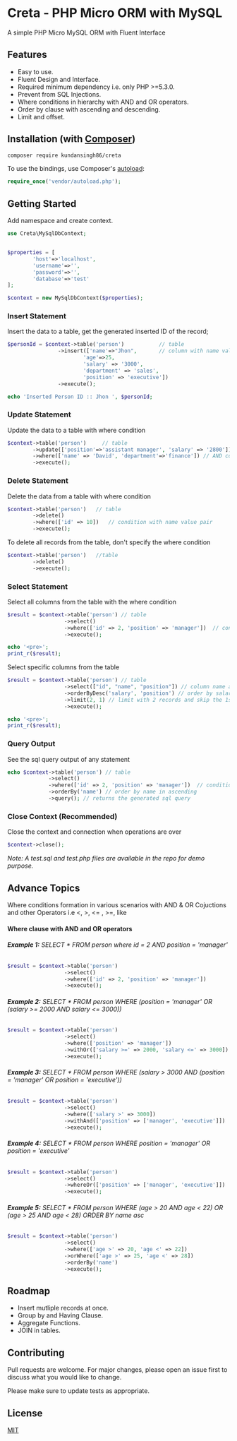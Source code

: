# Creta - PHP Micro ORM with MySQL
A simple PHP Micro MySQL ORM with Fluent Interface

## Features

- Easy to use.
- Fluent Design and Interface.
- Required minimum dependency i.e. only PHP >=5.3.0.
- Prevent from SQL Injections.
- Where conditions in hierarchy with AND and OR operators.
- Order by clause with ascending and descending.
- Limit and offset.

## Installation (with [Composer](https://getcomposer.org))

```bash
composer require kundansingh86/creta
```
To use the bindings, use Composer's [autoload](https://getcomposer.org/doc/01-basic-usage.md#autoloading):

```php
require_once('vendor/autoload.php');
```

## Getting Started

Add namespace and create context.

```php
use Creta\MySqlDbContext;


$properties = [
        'host'=>'localhost',
        'username'=>'',
        'password'=>'',
        'database'=>'test'
];

$context = new MySqlDbContext($properties);
```

### Insert Statement

Insert the data to a table, get the generated inserted ID of the record;

```php
$personId = $context->table('person')           // table 
                ->insert(['name'=>"Jhon",       // column with name value pair
                        'age'=>25, 
                        'salary' => '3000', 
                        'department' => 'sales', 
                        'position' => 'executive'])
                ->execute();

echo 'Inserted Person ID :: Jhon ', $personId; 
```

### Update Statement

Update the data to a table with where condition

```php
$context->table('person')     // table
        ->update(['position'=>'assistant manager', 'salary' => '2800'])     // column with name value pair
        ->where(['name' => 'David', 'department'=>'finance']) // AND condition with name value pair
        ->execute();
```

### Delete Statement

Delete the data from a table with where condition

```php
$context->table('person')   // table
        ->delete()
        ->where(['id' => 10])   // condition with name value pair
        ->execute();
```

To delete all records from the table, don't specify the where condition

```php
$context->table('person')   //table
        ->delete()
        ->execute();
```

### Select Statement

Select all columns from the table with the where condition

```php
$result = $context->table('person') // table
                  ->select()
                  ->where(['id' => 2, 'position' => 'manager'])  // condition with name value pair 
                  ->execute();

echo '<pre>';
print_r($result);
```

Select specific columns from the table

```php
$result = $context->table('person') // table
                  ->select(["id", "name", "position"]) // column name array
                  ->orderByDesc('salary', 'position') // order by salary then by position in descending
                  ->limit(2, 1) // limit with 2 records and skip the 1st record
                  ->execute();

echo '<pre>';
print_r($result);
```

### Query Output

See the sql query output of any statement

```php
echo $context->table('person') // table
             ->select()
             ->where(['id' => 2, 'position' => 'manager'])  // condition with name value pair 
             ->orderBy('name') // order by name in ascending
             ->query(); // returns the generated sql query
```

### Close Context (Recommended)

Close the context and connection when operations are over

```php
$context->close();
```
*Note: A test.sql and test.php files are available in the repo for demo purpose.*

## Advance Topics

Where conditions formation in various scenarios with AND & OR Cojuctions and other Operators i.e <, >, <= , >=, like

#### Where clause with AND and OR operators

###### **Example 1:** SELECT * FROM person where id = 2 AND position = 'manager'

```php
$result = $context->table('person')
                  ->select()
                  ->where(['id' => 2, 'position' => 'manager'])  
                  ->execute();
```

###### **Example 2:** SELECT * FROM person WHERE (position = 'manager' OR (salary >= 2000 AND salary <= 3000))

```php
$result = $context->table('person')
                  ->select()
                  ->where(['position' => 'manager'])
                  ->withOr(['salary >=' => 2000, 'salary <=' => 3000]) 
                  ->execute();
```

###### **Example 3:** SELECT * FROM person WHERE (salary > 3000 AND (position = 'manager' OR position = 'executive'))

```php
$result = $context->table('person')
                  ->select()
                  ->where(['salary >' => 3000])
                  ->withAnd(['position' => ['manager', 'executive']]) 
                  ->execute();
```

###### **Example 4:** SELECT * FROM person WHERE position = 'manager' OR position = 'executive'

```php
$result = $context->table('person')
                  ->select()
                  ->whereOr(['position' => ['manager', 'executive']]) 
                  ->execute();
```

###### **Example 5:** SELECT * FROM person WHERE (age > 20 AND age < 22) OR (age > 25 AND age < 28) ORDER BY name asc

```php
$result = $context->table('person')
                  ->select()
                  ->where(['age >' => 20, 'age <' => 22]) 
                  ->orWhere(['age >' => 25, 'age <' => 28])
                  ->orderBy('name')  
                  ->execute();
```

## Roadmap

- Insert mutliple records at once.
- Group by and Having Clause.
- Aggregate Functions.
- JOIN in tables.

## Contributing

Pull requests are welcome. For major changes, please open an issue first to discuss what you would like to change.

Please make sure to update tests as appropriate.

## License

[MIT](https://choosealicense.com/licenses/mit/)